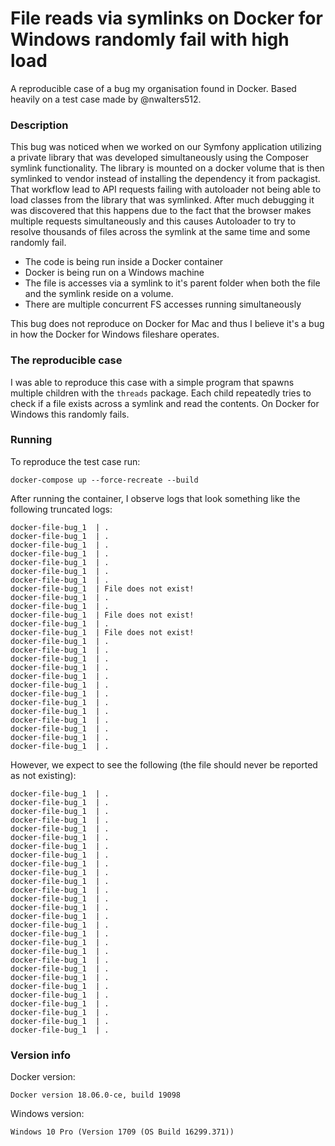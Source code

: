 # File reads via symlinks on Docker for Windows randomly fail with high load

A reproducible case of a bug my organisation found in Docker. Based heavily on a
test case made by @nwalters512.

### Description

This bug was noticed when we worked on our Symfony application utilizing a private
library that was developed simultaneously using the Composer symlink functionality.
The library is mounted on a docker volume that is then symlinked to vendor instead
of installing the dependency it from packagist.
That workflow lead to API requests failing with autoloader not being able to load
classes from the library that was symlinked. After much debugging it was discovered
that this happens due to the fact that the browser makes multiple requests
simultaneously and this causes Autoloader to try to resolve thousands of files
across the symlink at the same time and some randomly fail.

* The code is being run inside a Docker container
* Docker is being run on a Windows machine
* The file is accesses via a symlink to it's parent folder when both the file and
the symlink reside on a volume.
* There are multiple concurrent FS accesses running simultaneously

This bug does not reproduce on Docker for Mac and thus I believe it's a bug in
how the Docker for Windows fileshare operates.

### The reproducible case

I was able to reproduce this case with a simple program that spawns multiple
children with the `threads` package. Each child repeatedly tries to check if a file
exists across a symlink and read the contents. On Docker for Windows this randomly
fails.

### Running

To reproduce the test case run:

```
docker-compose up --force-recreate --build
```

After running the container, I observe logs that look something like
the following truncated logs:

```
docker-file-bug_1  | .
docker-file-bug_1  | .
docker-file-bug_1  | .
docker-file-bug_1  | .
docker-file-bug_1  | .
docker-file-bug_1  | .
docker-file-bug_1  | .
docker-file-bug_1  | File does not exist!
docker-file-bug_1  | .
docker-file-bug_1  | .
docker-file-bug_1  | File does not exist!
docker-file-bug_1  | .
docker-file-bug_1  | File does not exist!
docker-file-bug_1  | .
docker-file-bug_1  | .
docker-file-bug_1  | .
docker-file-bug_1  | .
docker-file-bug_1  | .
docker-file-bug_1  | .
docker-file-bug_1  | .
docker-file-bug_1  | .
docker-file-bug_1  | .
docker-file-bug_1  | .
docker-file-bug_1  | .
docker-file-bug_1  | .
docker-file-bug_1  | .
```

However, we expect to see the following (the file should never be reported as not existing):

```
docker-file-bug_1  | .
docker-file-bug_1  | .
docker-file-bug_1  | .
docker-file-bug_1  | .
docker-file-bug_1  | .
docker-file-bug_1  | .
docker-file-bug_1  | .
docker-file-bug_1  | .
docker-file-bug_1  | .
docker-file-bug_1  | .
docker-file-bug_1  | .
docker-file-bug_1  | .
docker-file-bug_1  | .
docker-file-bug_1  | .
docker-file-bug_1  | .
docker-file-bug_1  | .
docker-file-bug_1  | .
docker-file-bug_1  | .
docker-file-bug_1  | .
docker-file-bug_1  | .
docker-file-bug_1  | .
docker-file-bug_1  | .
docker-file-bug_1  | .
docker-file-bug_1  | .
docker-file-bug_1  | .
docker-file-bug_1  | .
docker-file-bug_1  | .
docker-file-bug_1  | .
```

### Version info

Docker version:
```
Docker version 18.06.0-ce, build 19098
```

Windows version:
```
Windows 10 Pro (Version 1709 (OS Build 16299.371))
```
